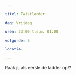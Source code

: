 ```yaml
---

titel: Twistladder

dag: Vrijdag

uren: 23:00 t.e.m. 01:00

volgorde: 5

locatie: 

---
```


Raak jij als eerste de ladder op!? 
